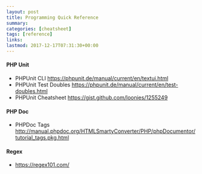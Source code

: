 ```yaml
---
layout: post
title: Programming Quick Reference
summary: 
categories: [cheatsheet]
tags: [reference]
links:
lastmod: 2017-12-17T07:31:30+00:00 
---
```


#### PHP Unit
- PHPUnit CLI https://phpunit.de/manual/current/en/textui.html
- PHPUnit Test Doubles https://phpunit.de/manual/current/en/test-doubles.html
- PHPUnit Cheatsheet https://gist.github.com/loonies/1255249

#### PHP Doc
- PHPDoc Tags http://manual.phpdoc.org/HTMLSmartyConverter/PHP/phpDocumentor/tutorial_tags.pkg.html

#### Regex
- https://regex101.com/



